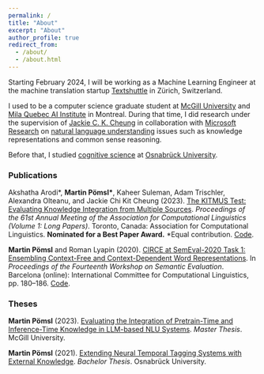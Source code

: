 ```yaml
---
permalink: /
title: "About"
excerpt: "About"
author_profile: true
redirect_from: 
  - /about/
  - /about.html
---
```


Starting February 2024, I will be working as a Machine Learning Engineer at the machine translation startup [Textshuttle](https://textshuttle.com/en/) in Zürich, Switzerland.

I used to be a computer science graduate student at [McGill University](https://www.mcgill.ca/) and [Mila Quebec AI Institute](https://mila.quebec/en/) in Montreal. During that time, I did research under the supervision of [Jackie C. K. Cheung](https://www.cs.mcgill.ca/~jcheung/) in collaboration with [Microsoft Research](https://www.microsoft.com/en-us/research/) on [natural language understanding](https://en.wikipedia.org/wiki/Natural-language_understanding) issues such as knowledge representations and common sense reasoning.

Before that, I studied [cognitive science](https://en.wikipedia.org/wiki/Cognitive_science) at [Osnabrück University](https://www.uni-osnabrueck.de/).
&nbsp;

### Publications

Akshatha Arodi\*, **Martin Pömsl\***, Kaheer Suleman, Adam Trischler, Alexandra Olteanu, and Jackie Chi Kit Cheung (2023). [The KITMUS Test: Evaluating Knowledge Integration from Multiple Sources](https://aclanthology.org/2023.acl-long.841/). *Proceedings of the 61st Annual Meeting of the Association for Computational Linguistics (Volume 1: Long Papers)*. Toronto, Canada: Association for Computational Linguistics. **Nominated for a Best Paper Award.** \*Equal contribution. [Code](https://github.com/mpoemsl/kitmus).

**Martin Pömsl** and Roman Lyapin (2020). [CIRCE at SemEval-2020 Task 1: Ensembling Context-Free and Context-Dependent Word Representations](https://www.aclweb.org/anthology/2020.semeval-1.21/). In *Proceedings of the Fourteenth Workshop on Semantic Evaluation*. Barcelona (online): International Committee for Computational Linguistics, pp. 180–186. [Code](https://github.com/mpoemsl/circe).

### Theses

**Martin Pömsl** (2023). [Evaluating the Integration of Pretrain-Time and Inference-Time Knowledge in LLM-based NLU Systems](/assets/pdf/master_thesis_mpoemsl.pdf). *Master Thesis*. McGill University.

**Martin Pömsl** (2021). [Extending Neural Temporal Tagging Systems with External Knowledge](/assets/pdf/bachelor_thesis_mpoemsl.pdf). *Bachelor Thesis*. Osnabrück University.

